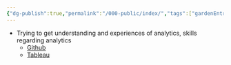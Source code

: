 ```yaml
---
{"dg-publish":true,"permalink":"/000-public/index/","tags":["gardenEntry"],"created":"2024-11-05T20:24:18.792+09:00","updated":"2025-08-20T10:11:34.920+09:00"}
---
```



- Trying to get understanding and experiences of analytics, skills regarding analytics
	- [Github](https://github.com/jd0421/Project)
	- [Tableau](https://public.tableau.com/app/profile/alex.noh6655/vizzes)



